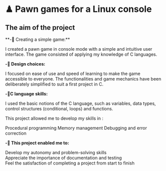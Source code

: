 <h1 color="red">♟ Pawn games for a Linux console</h1>
<h2 color="blue">The aim of the project</h2>
**-📁 Creating a simple game:**

I created a pawn game in console mode with a simple and intuitive user interface. The game consisted of applying my knowledge of C languages.

**-👀 Design choices:**

I focused on ease of use and speed of learning to make the game accessible to everyone. The functionalities and game mechanics have been deliberately simplified to suit a first project in C.

**-🧾C language skills:**

I used the basic notions of the C language, such as variables, data types, control structures (conditional, loops) and functions.

This project allowed me to develop my skills in :

Procedural programming
Memory management
Debugging and error correction


**-🤔 This project enabled me to:**

Develop my autonomy and problem-solving skills<br>
Appreciate the importance of documentation and testing</br>
Feel the satisfaction of completing a project from start to finish</br>
